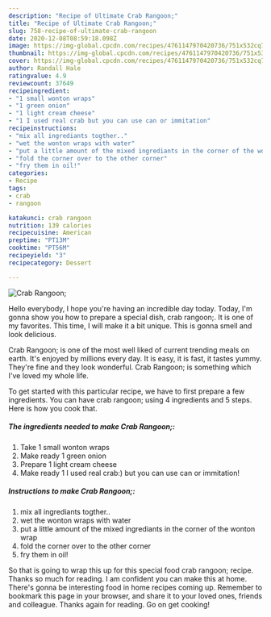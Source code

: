 ```yaml
---
description: "Recipe of Ultimate Crab Rangoon;"
title: "Recipe of Ultimate Crab Rangoon;"
slug: 758-recipe-of-ultimate-crab-rangoon
date: 2020-12-08T08:59:18.098Z
image: https://img-global.cpcdn.com/recipes/4761147970420736/751x532cq70/crab-rangoon-recipe-main-photo.jpg
thumbnail: https://img-global.cpcdn.com/recipes/4761147970420736/751x532cq70/crab-rangoon-recipe-main-photo.jpg
cover: https://img-global.cpcdn.com/recipes/4761147970420736/751x532cq70/crab-rangoon-recipe-main-photo.jpg
author: Randall Hale
ratingvalue: 4.9
reviewcount: 37649
recipeingredient:
- "1 small wonton wraps"
- "1 green onion"
- "1 light cream cheese"
- "1 I used real crab but you can use can or immitation"
recipeinstructions:
- "mix all ingrediants togther.."
- "wet the wonton wraps with water"
- "put a little amount of the mixed ingrediants in the corner of the wonton wrap"
- "fold the corner over to the other corner"
- "fry them in oil!"
categories:
- Recipe
tags:
- crab
- rangoon

katakunci: crab rangoon 
nutrition: 139 calories
recipecuisine: American
preptime: "PT13M"
cooktime: "PT56M"
recipeyield: "3"
recipecategory: Dessert

---
```



![Crab Rangoon;](https://img-global.cpcdn.com/recipes/4761147970420736/751x532cq70/crab-rangoon-recipe-main-photo.jpg)

Hello everybody, I hope you're having an incredible day today. Today, I'm gonna show you how to prepare a special dish, crab rangoon;. It is one of my favorites. This time, I will make it a bit unique. This is gonna smell and look delicious.



Crab Rangoon; is one of the most well liked of current trending meals on earth. It's enjoyed by millions every day. It is easy, it is fast, it tastes yummy. They're fine and they look wonderful. Crab Rangoon; is something which I've loved my whole life.


To get started with this particular recipe, we have to first prepare a few ingredients. You can have crab rangoon; using 4 ingredients and 5 steps. Here is how you cook that.

<!--inarticleads1-->

##### The ingredients needed to make Crab Rangoon;:

1. Take 1 small wonton wraps
1. Make ready 1 green onion
1. Prepare 1 light cream cheese
1. Make ready 1 I used real crab:) but you can use can or immitation!




<!--inarticleads2-->

##### Instructions to make Crab Rangoon;:

1. mix all ingrediants togther..
1. wet the wonton wraps with water
1. put a little amount of the mixed ingrediants in the corner of the wonton wrap
1. fold the corner over to the other corner
1. fry them in oil!




So that is going to wrap this up for this special food crab rangoon; recipe. Thanks so much for reading. I am confident you can make this at home. There's gonna be interesting food in home recipes coming up. Remember to bookmark this page in your browser, and share it to your loved ones, friends and colleague. Thanks again for reading. Go on get cooking!
